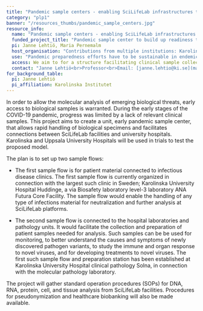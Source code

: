```yaml
---
title: "Pandemic sample centers - enabling SciLifeLab infrastructures to form pandemic preparedness capability"
category: "plp1"
banner: "/resources_thumbs/pandemic_sample_centers.jpg"
resource_info:
  name: "Pandemic sample centers - enabling SciLifeLab infrastructures to form pandemic preparedness capability"
  funded_project_title: "Pandemic sample center to build up readiness to connect SciLifeLab infrastructure and university hospitals"
  pi: Janne Lehtiö, Maria Pernemalm
  host_organisation: "Contributions from multiple institutions: Karolinska Institutet/SciLifeLab, Karolinska University Hospital, Uppsala University Hospital."
  use: "Pandemic preparedness efforts have to be sustainable in endemic times. Therefore, to allow for continuity, training and sustainable co-financing with other sources, the project organization is connected to ongoing Precision Medicine Initiatives at hospitals and SciLifeLab."
  access: We aim to for a structure facilitating clinical sample collection and access open to all researchers financed by fee/sample model, provided ethical approval is in place. This is however a major undertaking, which will need long term effort and coordination with biobank as well as precision medicine centers/functions currently initiated at university hospitals as well as at SciLifeLab.
  contact: "Janne Lehtiö<br>Professor<br>Email: [janne.lehtio@ki.se](mailto:janne.lehtio@ki.se)<br><br>Maria Pernemalm<br>Professor<br>Email: [maria.pernemalmk@scilifelab.se](maria.pernemalmk@scilifelab.se)"
for_background_table:
  pi: Janne Lehtiö
  pi_affiliation: Karolinska Institutet
---
```


In order to allow the molecular analysis of emerging biological threats, early access to biological samples is warranted. During the early stages of the COVID-19 pandemic, progress was limited by a lack of relevant clinical samples. This project aims to create a unit, early pandemic sample center, that allows rapid handling of biological specimens and facilitates connections between SciLifeLab facilities and university hospitals. Karolinska and Uppsala University Hospitals will be used in trials to test the proposed model.

The plan is to set up two sample flows:

- The first sample flow is for patient material connected to infectious disease clinics. The first sample flow is currently organized in connection with the largest such clinic in Sweden; Karolinska University Hospital Huddinge, a via Biosafety laboratory level-3 laboratory ANA Futura Core Facility. The sample flow would enable the handling of any type of infections material for neutralization and further analysis at SciLifeLab platforms.

- The second sample flow is connected to the hospital laboratories and pathology units. It would facilitate the collection and preparation of patient samples needed for analysis. Such samples can be be used for monitoring, to better understand the causes and symptoms of newly discovered pathogen variants, to study the immune and organ response to novel viruses, and for developing treatments to novel viruses. The first such sample flow and preparation station has been established at Karolinska University Hospital clinical pathology Solna, in connection with the molecular pathology laboratory.

The project will gather standard operation procedures (SOPs) for DNA, RNA, protein, cell, and tissue analysis from SciLifeLab facilities. Procedures for pseudonymization and healthcare biobanking will also be made available.
